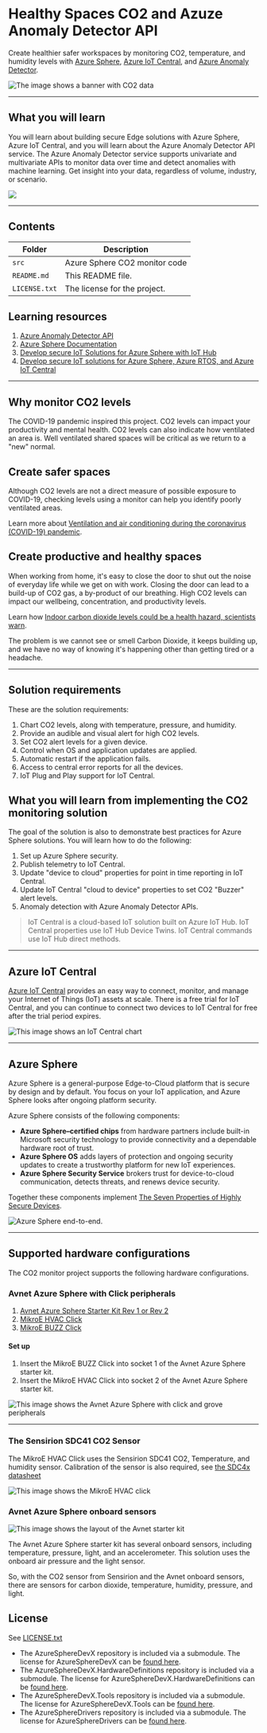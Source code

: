 # Healthy Spaces CO2 and Azuze Anomaly Detector API

Create healthier safer workspaces by monitoring CO2, temperature, and humidity levels with [Azure Sphere](https://azure.microsoft.com/services/azure-sphere/?WT.mc_id=julyot-co2-dglover), [Azure IoT Central](https://azure.microsoft.com/en-gb/services/iot-central/?WT.mc_id=julyot-co2-dglover), and [Azure Anomaly Detector](https://docs.microsoft.com/azure/cognitive-services/anomaly-detector/).

![The image shows a banner with CO2 data](media/banner.png)

---

## What you will learn

You will learn about building secure Edge solutions with Azure Sphere, Azure IoT Central, and you will learn about the Azure Anomaly Detector API service.  The Azure Anomaly Detector service supports univariate and multivariate APIs to monitor data over time and detect anomalies with machine learning. Get insight into your data, regardless of volume, industry, or scenario.

![](./media/univariate-anomalies.png)

---

## Contents

| Folder | Description |
|-------------|-------------|
| `src`       | Azure Sphere CO2 monitor code |
| `README.md` | This README file. |
| `LICENSE.txt`   | The license for the project. |

## Learning resources

1. [Azure Anomaly Detector API](https://docs.microsoft.com/en-us/azure/cognitive-services/anomaly-detector/)
1. [Azure Sphere Documentation](https://docs.microsoft.com/azure-sphere/)
1. [Develop secure IoT Solutions for Azure Sphere with IoT Hub](https://docs.microsoft.com/learn/modules/develop-secure-iot-solutions-azure-sphere-iot-hub/)
1. [Develop secure IoT solutions for Azure Sphere, Azure RTOS, and Azure IoT Central](https://docs.microsoft.com/learn/modules/develop-secure-iot-solutions-azure-sphere-iot-central/)

---

## Why monitor CO2 levels

The COVID-19 pandemic inspired this project. CO2 levels can impact your productivity and mental health. CO2 levels can also indicate how ventilated an area is. Well ventilated shared spaces will be critical as we return to a "new" normal.

## Create safer spaces

Although CO2 levels are not a direct measure of possible exposure to COVID-19, checking levels using a monitor can help you identify poorly ventilated areas.

Learn more about [Ventilation and air conditioning during the coronavirus (COVID-19) pandemic](https://www.hse.gov.uk/coronavirus/equipment-and-machinery/air-conditioning-and-ventilation/identifying-poorly-ventilated-areas.htm).


## Create productive and healthy spaces

When working from home, it's easy to close the door to shut out the noise of everyday life while we get on with work. Closing the door can lead to a build-up of CO2 gas, a by-product of our breathing. High CO2 levels can impact our wellbeing, concentration, and productivity levels.

Learn how [Indoor carbon dioxide levels could be a health hazard, scientists warn](https://www.theguardian.com/environment/2019/jul/08/indoor-carbon-dioxide-levels-could-be-a-health-hazard-scientists-warn).

The problem is we cannot see or smell Carbon Dioxide, it keeps building up, and we have no way of knowing it's happening other than getting tired or a headache.

---

## Solution requirements

These are the solution requirements:

1. Chart CO2 levels, along with temperature, pressure, and humidity.
1. Provide an audible and visual alert for high CO2 levels.
1. Set CO2 alert levels for a given device.
1. Control when OS and application updates are applied.
1. Automatic restart if the application fails.
1. Access to central error reports for all the devices.
1. IoT Plug and Play support for IoT Central.

## What you will learn from implementing the CO2 monitoring solution

The goal of the solution is also to demonstrate best practices for Azure Sphere solutions. You will learn how to do the following:

1. Set up Azure Sphere security.
1. Publish telemetry to IoT Central.
1. Update "device to cloud" properties for point in time reporting in IoT Central.
1. Update IoT Central "cloud to device" properties to set CO2 "Buzzer" alert levels.
1. Anomaly detection with Azure Anomaly Detector APIs.

> IoT Central is a cloud-based IoT solution built on Azure IoT Hub. IoT Central properties use IoT Hub Device Twins. IoT Central commands use IoT Hub direct methods.

---

## Azure IoT Central

[Azure IoT Central](https://azure.microsoft.com/en-in/services/iot-central/?WT.mc_id=julyot-co2-dglover) provides an easy way to connect, monitor, and manage your Internet of Things (IoT) assets at scale. There is a free trial for IoT Central, and you can continue to connect two devices to IoT Central for free after the trial period expires.

![This image shows an IoT Central chart](media/iot_central_chart.png)

---

## Azure Sphere

Azure Sphere is a general-purpose Edge-to-Cloud platform that is secure by design and by default. You focus on your IoT application, and Azure Sphere looks after ongoing platform security.

Azure Sphere consists of the following components:

* **Azure Sphere–certified chips** from hardware partners include built-in Microsoft security technology to provide connectivity and a dependable hardware root of trust.
* **Azure Sphere OS** adds layers of protection and ongoing security updates to create a trustworthy platform for new IoT experiences.
* **Azure Sphere Security Service** brokers trust for device-to-cloud communication, detects threats, and renews device security.

Together these components implement [The Seven Properties of Highly Secure Devices](https://www.microsoft.com/research/publication/seven-properties-highly-secure-devices?azure-portal=true).

![Azure Sphere end-to-end.](media/azure-sphere-end-to-end.png)

---

## Supported hardware configurations

The CO2 monitor project supports the following hardware configurations.

### Avnet Azure Sphere with Click peripherals

1. [Avnet Azure Sphere Starter Kit Rev 1 or Rev 2](https://www.avnet.com/shop/us/products/avnet-engineering-services/aes-ms-mt3620-sk-g-3074457345636825680/)
1. [MikroE HVAC Click](https://www.mikroe.com/hvac-click)
1. [MikroE BUZZ Click](https://www.mikroe.com/buzz-click)

#### Set up

1. Insert the MikroE BUZZ Click into socket 1 of the Avnet Azure Sphere starter kit.
1. Insert the MikroE HVAC Click into socket 2 of the Avnet Azure Sphere starter kit.

![This image shows the Avnet Azure Sphere with click and grove peripherals](media/avnet_plus_clicks.png)

---

### The Sensirion SDC41 CO2 Sensor

The MikroE HVAC Click uses the Sensirion SDC41 CO2, Temperature, and humidity sensor. Calibration of the sensor is also required, see [the SDC4x datasheet](https://cdn.sparkfun.com/assets/d/4/9/a/d/Sensirion_CO2_Sensors_SCD4x_Datasheet.pdf)

![This image shows the MikroE HVAC click](media/hvac-click-thickbox_default-1.jpg)

### Avnet Azure Sphere onboard sensors

![This image shows the layout of the Avnet starter kit](media/avnet_board_layout.png)

The Avnet Azure Sphere starter kit has several onboard sensors, including temperature, pressure, light, and an accelerometer. This solution uses the onboard air pressure and the light sensor.

So, with the CO2 sensor from Sensirion and the Avnet onboard sensors, there are sensors for carbon dioxide, temperature, humidity, pressure, and light.


## License

See [LICENSE.txt](./LICENSE.txt)

* The AzureSphereDevX repository is included via a submodule. The license for AzureSphereDevX can be [found here](https://github.com/Azure-Sphere-DevX/AzureSphereDevX/blob/master/LICENSE).
* The AzureSphereDevX.HardwareDefinitions repository is included via a submodule. The license for AzureSphereDevX.HardwareDefinitions can be [found here](https://github.com/Azure-Sphere-DevX/AzureSphereDevX.HardwareDefinitions/blob/main/LICENSE).
* The AzureSphereDevX.Tools repository is included via a submodule. The license for AzureSphereDevX.Tools can be [found here](https://github.com/Azure-Sphere-DevX/AzureSphereDevX.Tools/blob/main/LICENSE).
* The AzureSphereDrivers repository is included via a submodule. The license for AzureSphereDrivers can be [found here](https://github.com/Azure-Sphere-DevX/AzureSphereDrivers/blob/master/LICENSE).
